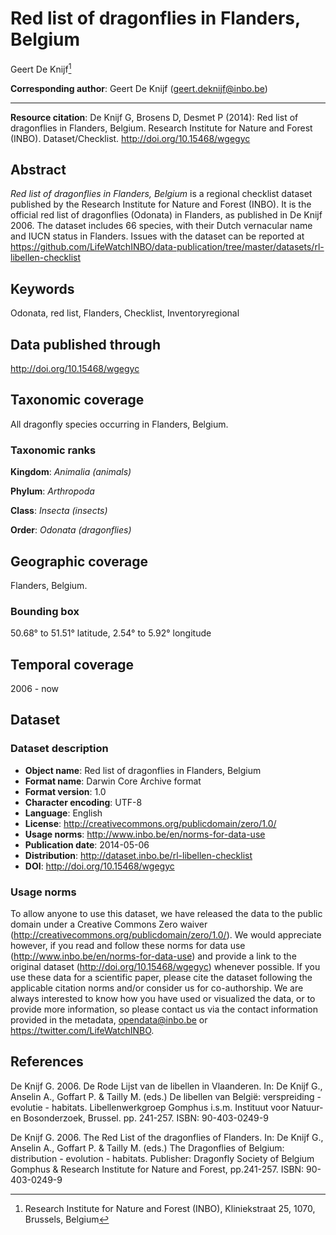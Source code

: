# Red list of dragonflies in Flanders, Belgium

Geert De Knijf[^1]

[^1]: Research Institute for Nature and Forest (INBO), Kliniekstraat 25, 1070, Brussels, Belgium

**Corresponding author**: Geert De Knijf (geert.deknijf@inbo.be)

---

**Resource citation**: De Knijf G, Brosens D, Desmet P (2014): Red list of dragonflies in Flanders, Belgium. Research Institute for Nature and Forest (INBO). Dataset/Checklist. http://doi.org/10.15468/wgegyc

## Abstract

*Red list of dragonflies in Flanders, Belgium* is a regional checklist dataset published by the Research Institute for Nature and Forest (INBO). It is the official red list of dragonflies (Odonata) in Flanders, as published in De Knijf 2006. The dataset includes 66 species, with their Dutch vernacular name and IUCN status in Flanders. Issues with the dataset can be reported at https://github.com/LifeWatchINBO/data-publication/tree/master/datasets/rl-libellen-checklist

## Keywords

Odonata, red list, Flanders, Checklist, Inventoryregional
    
## Data published through

http://doi.org/10.15468/wgegyc

## Taxonomic coverage

All dragonfly species occurring in Flanders, Belgium.

### Taxonomic ranks

**Kingdom**: *Animalia (animals)*

**Phylum**: *Arthropoda*

**Class**: *Insecta (insects)*

**Order**: *Odonata (dragonflies)*

## Geographic coverage

Flanders, Belgium.

### Bounding box

50.68° to 51.51° latitude, 2.54° to 5.92° longitude

## Temporal coverage

2006 - now

## Dataset

### Dataset description

* **Object name**: Red list of dragonflies in Flanders, Belgium
* **Format name**: Darwin Core Archive format
* **Format version**: 1.0
* **Character encoding**: UTF-8
* **Language**: English
* **License**: http://creativecommons.org/publicdomain/zero/1.0/
* **Usage norms**: http://www.inbo.be/en/norms-for-data-use
* **Publication date**: 2014-05-06
* **Distribution**: http://dataset.inbo.be/rl-libellen-checklist
* **DOI**: http://doi.org/10.15468/wgegyc

### Usage norms

To allow anyone to use this dataset, we have released the data to the public domain under a Creative Commons Zero waiver (http://creativecommons.org/publicdomain/zero/1.0/). We would appreciate however, if you read and follow these norms for data use (http://www.inbo.be/en/norms-for-data-use) and provide a link to the original dataset (http://doi.org/10.15468/wgegyc) whenever possible. If you use these data for a scientific paper, please cite the dataset following the applicable citation norms and/or consider us for co-authorship. We are always interested to know how you have used or visualized the data, or to provide more information, so please contact us via the contact information provided in the metadata, opendata@inbo.be or https://twitter.com/LifeWatchINBO.

## References

De Knijf G. 2006. De Rode Lijst van de libellen in Vlaanderen. In: De Knijf G., Anselin A., Goffart P. & Tailly M. (eds.) De libellen van België: verspreiding - evolutie - habitats. Libellenwerkgroep Gomphus i.s.m. Instituut voor Natuur- en Bosonderzoek, Brussel. pp. 241-257. ISBN: 90-403-0249-9

De Knijf G. 2006. The Red List of the dragonflies of Flanders. In: De Knijf G., Anselin A., Goffart P. & Tailly M. (eds.) The Dragonflies of Belgium: distribution - evolution - habitats. Publisher: Dragonfly Society of Belgium Gomphus & Research Institute for Nature and Forest, pp.241-257. ISBN: 90-403-0249-9
